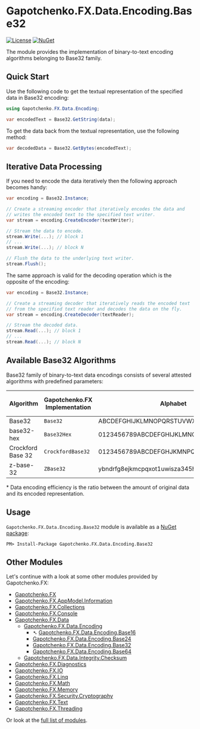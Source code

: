 ﻿# Gapotchenko.FX.Data.Encoding.Base32
[![License](https://img.shields.io/badge/license-MIT-green.svg)](../../../../LICENSE)
[![NuGet](https://img.shields.io/nuget/v/Gapotchenko.FX.Data.Encoding.Base16.svg)](https://www.nuget.org/packages/Gapotchenko.FX.Data.Encoding.Base32)

The module provides the implementation of binary-to-text encoding algorithms belonging to Base32 family.

## Quick Start

Use the following code to get the textual representation of the specified data in Base32 encoding:

``` c#
using Gapotchenko.FX.Data.Encoding;

var encodedText = Base32.GetString(data);
```

To get the data back from the textual representation, use the following method:

``` c#
var decodedData = Base32.GetBytes(encodedText);
```

## Iterative Data Processing

If you need to encode the data iteratively then the following approach becomes handy:

``` c#
var encoding = Base32.Instance;

// Create a streaming encoder that iteratively encodes the data and
// writes the encoded text to the specified text writer.
var stream = encoding.CreateEncoder(textWriter);

// Stream the data to encode.
stream.Write(...); // block 1
// ...
stream.Write(...); // block N

// Flush the data to the underlying text writer.
stream.Flush();
```

The same approach is valid for the decoding operation which is the opposite of the encoding:

``` c#
var encoding = Base32.Instance;

// Create a streaming decoder that iteratively reads the encoded text
// from the specified text reader and decodes the data on the fly.
var stream = encoding.CreateDecoder(textReader);

// Stream the decoded data.
stream.Read(...); // block 1
// ...
stream.Read(...); // block N
```

## Available Base32 Algorithms

Base32 family of binary-to-text data encodings consists of several attested algorithms with predefined parameters:

| Algorithm | Gapotchenko.FX Implementation | Alphabet | Case-Sensitivity | Data Encoding Efficiency* |
| --------- | -------- | -------- | -------- | -------- | 
| Base32 | `Base32` | ABCDEFGHIJKLMNOPQRSTUVWXYZ234567 | No | 0.625 |
| base32-hex | `Base32Hex` | 0123456789ABCDEFGHIJKLMNOPQRSTUV | No | 0.625 |
| Crockford Base 32 | `CrockfordBase32` | 0123456789ABCDEFGHJKMNPQRSTVWXYZ*~$=U | No | 0.625 |
| z-base-32 | `ZBase32` | ybndrfg8ejkmcpqxot1uwisza345h769 | No | 0.625 |

\* Data encoding efficiency is the ratio between the amount of original data and its encoded representation.

## Usage

`Gapotchenko.FX.Data.Encoding.Base32` module is available as a [NuGet package](https://nuget.org/packages/Gapotchenko.FX.Data.Encoding.Base32):

```
PM> Install-Package Gapotchenko.FX.Data.Encoding.Base32
```

## Other Modules

Let's continue with a look at some other modules provided by Gapotchenko.FX:

- [Gapotchenko.FX](../../../Gapotchenko.FX)
- [Gapotchenko.FX.AppModel.Information](../../../Gapotchenko.FX.AppModel.Information)
- [Gapotchenko.FX.Collections](../../../Gapotchenko.FX.Collections)
- [Gapotchenko.FX.Console](../../../Gapotchenko.FX.Console)
- [Gapotchenko.FX.Data](../Gapotchenko.FX.Data.Encoding)
  - [Gapotchenko.FX.Data.Encoding](../Gapotchenko.FX.Data.Encoding)
    - &#x27B4; [Gapotchenko.FX.Data.Encoding.Base16](../Gapotchenko.FX.Data.Encoding.Base16)
    - [Gapotchenko.FX.Data.Encoding.Base24](../Gapotchenko.FX.Data.Encoding.Base24)
    - [Gapotchenko.FX.Data.Encoding.Base32](../Gapotchenko.FX.Data.Encoding.Base32)
    - [Gapotchenko.FX.Data.Encoding.Base64](../Gapotchenko.FX.Data.Encoding.Base64)
  - [Gapotchenko.FX.Data.Integrity.Checksum](../../Integrity/Checksum/Gapotchenko.FX.Data.Integrity.Checksum)
- [Gapotchenko.FX.Diagnostics](../../../Gapotchenko.FX.Diagnostics.CommandLine)
- [Gapotchenko.FX.IO](../../../Gapotchenko.FX.IO)
- [Gapotchenko.FX.Linq](../../../Gapotchenko.FX.Linq)
- [Gapotchenko.FX.Math](../../../Gapotchenko.FX.Math)
- [Gapotchenko.FX.Memory](../../../Gapotchenko.FX.Memory)
- [Gapotchenko.FX.Security.Cryptography](../../../Security/Cryptography/Gapotchenko.FX.Security.Cryptography)
- [Gapotchenko.FX.Text](../../../Gapotchenko.FX.Text)
- [Gapotchenko.FX.Threading](../../../Gapotchenko.FX.Threading)

Or look at the [full list of modules](../../..#available-modules).
